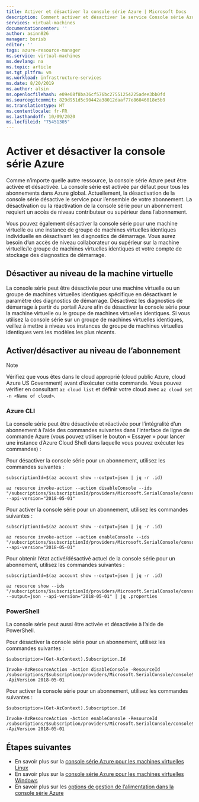```yaml
---
title: Activer et désactiver la console série Azure | Microsoft Docs
description: Comment activer et désactiver le service Console série Azure
services: virtual-machines
documentationcenter: ''
author: asinn826
manager: borisb
editor: ''
tags: azure-resource-manager
ms.service: virtual-machines
ms.devlang: na
ms.topic: article
ms.tgt_pltfrm: vm
ms.workload: infrastructure-services
ms.date: 8/20/2019
ms.author: alsin
ms.openlocfilehash: e09e08f8ba36cf576bc27551254225adee3bb0fd
ms.sourcegitcommit: 829d951d5c90442a38012daaf77e86046018e5b9
ms.translationtype: HT
ms.contentlocale: fr-FR
ms.lasthandoff: 10/09/2020
ms.locfileid: "75451305"
---
```

# <a name="enable-and-disable-the-azure-serial-console"></a>Activer et désactiver la console série Azure

Comme n’importe quelle autre ressource, la console série Azure peut être activée et désactivée. La console série est activée par défaut pour tous les abonnements dans Azure global. Actuellement, la désactivation de la console série désactive le service pour l’ensemble de votre abonnement. La désactivation ou la réactivation de la console série pour un abonnement requiert un accès de niveau contributeur ou supérieur dans l’abonnement.

Vous pouvez également désactiver la console série pour une machine virtuelle ou une instance de groupe de machines virtuelles identiques individuelle en désactivant les diagnostics de démarrage. Vous aurez besoin d’un accès de niveau collaborateur ou supérieur sur la machine virtuelle/le groupe de machines virtuelles identiques et votre compte de stockage des diagnostics de démarrage.

## <a name="vm-level-disable"></a>Désactiver au niveau de la machine virtuelle
La console série peut être désactivée pour une machine virtuelle ou un groupe de machines virtuelles identiques spécifique en désactivant le paramètre des diagnostics de démarrage. Désactivez les diagnostics de démarrage à partir du portail Azure afin de désactiver la console série pour la machine virtuelle ou le groupe de machines virtuelles identiques. Si vous utilisez la console série sur un groupe de machines virtuelles identiques, veillez à mettre à niveau vos instances de groupe de machines virtuelles identiques vers les modèles les plus récents.


## <a name="subscription-level-enabledisable"></a>Activer/désactiver au niveau de l’abonnement

> [!NOTE]
> Vérifiez que vous êtes dans le cloud approprié (cloud public Azure, cloud Azure US Government) avant d’exécuter cette commande. Vous pouvez vérifier en consultant `az cloud list` et définir votre cloud avec `az cloud set -n <Name of cloud>`.

### <a name="azure-cli"></a>Azure CLI

La console série peut être désactivée et réactivée pour l’intégralité d’un abonnement à l’aide des commandes suivantes dans l’interface de ligne de commande Azure (vous pouvez utiliser le bouton « Essayer » pour lancer une instance d’Azure Cloud Shell dans laquelle vous pouvez exécuter les commandes) :

Pour désactiver la console série pour un abonnement, utilisez les commandes suivantes :
```azurecli-interactive
subscriptionId=$(az account show --output=json | jq -r .id)

az resource invoke-action --action disableConsole --ids "/subscriptions/$subscriptionId/providers/Microsoft.SerialConsole/consoleServices/default" --api-version="2018-05-01"
```

Pour activer la console série pour un abonnement, utilisez les commandes suivantes :
```azurecli-interactive
subscriptionId=$(az account show --output=json | jq -r .id)

az resource invoke-action --action enableConsole --ids "/subscriptions/$subscriptionId/providers/Microsoft.SerialConsole/consoleServices/default" --api-version="2018-05-01"
```

Pour obtenir l’état activé/désactivé actuel de la console série pour un abonnement, utilisez les commandes suivantes :
```azurecli-interactive
subscriptionId=$(az account show --output=json | jq -r .id)

az resource show --ids "/subscriptions/$subscriptionId/providers/Microsoft.SerialConsole/consoleServices/default" --output=json --api-version="2018-05-01" | jq .properties
```

### <a name="powershell"></a>PowerShell

La console série peut aussi être activée et désactivée à l’aide de PowerShell.

Pour désactiver la console série pour un abonnement, utilisez les commandes suivantes :
```azurepowershell-interactive
$subscription=(Get-AzContext).Subscription.Id

Invoke-AzResourceAction -Action disableConsole -ResourceId /subscriptions/$subscription/providers/Microsoft.SerialConsole/consoleServices/default -ApiVersion 2018-05-01
```

Pour activer la console série pour un abonnement, utilisez les commandes suivantes :
```azurepowershell-interactive
$subscription=(Get-AzContext).Subscription.Id

Invoke-AzResourceAction -Action enableConsole -ResourceId /subscriptions/$subscription/providers/Microsoft.SerialConsole/consoleServices/default -ApiVersion 2018-05-01
```

## <a name="next-steps"></a>Étapes suivantes
* En savoir plus sur la [console série Azure pour les machines virtuelles Linux](./serial-console-linux.md)
* En savoir plus sur la [console série Azure pour les machines virtuelles Windows](./serial-console-windows.md)
* En savoir plus sur les [options de gestion de l’alimentation dans la console série Azure](./serial-console-power-options.md)